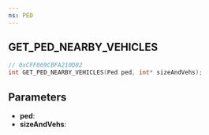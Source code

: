 ```yaml
---
ns: PED
---
```

## GET_PED_NEARBY_VEHICLES

```c
// 0xCFF869CBFA210D82
int GET_PED_NEARBY_VEHICLES(Ped ped, int* sizeAndVehs);
```

## Parameters
* **ped**:
* **sizeAndVehs**:
